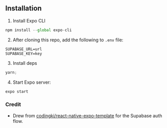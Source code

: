 ## Installation

1. Install Expo CLI

```js
npm install --global expo-cli
```

2. After cloning this repo, add the following to `.env` file:

```shell
SUPABASE_URL=url
SUPABASE_KEY=key
```

3. Install deps

```js
yarn;
```

4. Start Expo server:

```js
expo start
```

### Credit

- Drew from [codingki/react-native-expo-template](https://github.com/codingki/react-native-expo-template/tree/master/template-typescript-bottom-tabs-supabase-auth-flow) for the Supabase auth flow.
